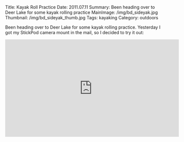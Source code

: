 Title: Kayak Roll Practice
Date: 2011.07.11
Summary: Been heading over to Deer Lake for some kayak rolling practice
MainImage: /img/bd_sideyak.jpg
Thumbnail: /img/bd_sideyak_thumb.jpg
Tags: kayaking
Category: outdoors

Been heading over to Deer Lake for some kayak rolling practice. Yesterday I got my StickPod camera mount in the mail, so I decided to try it out:

<p>
<iframe width="560" height="315" src="https://www.youtube.com/embed/hZEtICoogm8?rel=0" frameborder="0" allow="accelerometer; autoplay; encrypted-media; gyroscope; picture-in-picture" allowfullscreen></iframe>
</p>
